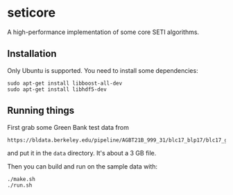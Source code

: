 # seticore
A high-performance implementation of some core SETI algorithms.

## Installation

Only Ubuntu is supported. You need to install some dependencies:

```
sudo apt-get install libboost-all-dev
sudo apt-get install libhdf5-dev
```

## Running things

First grab some Green Bank test data from

```
https://bldata.berkeley.edu/pipeline/AGBT21B_999_31/blc17_blp17/blc17_guppi_59544_62191_HIP99317_0059.rawspec.0000.h5
```

and put it in the `data` directory. It's about a 3 GB file.

Then you can build and run on the sample data with:

```
./make.sh
./run.sh
```
